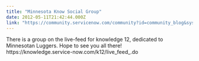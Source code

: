 ```yaml
---
title: "Minnesota Know Social Group"
date: 2012-05-11T21:42:44.000Z
link: "https://community.servicenow.com/community?id=community_blog&sys_id=04ccee25dbd0dbc01dcaf3231f961902"
---
```

<p>There is a group on the live-feed for knowledge 12, dedicated to Minnesotan Luggers. Hope to see you all there!<br />https://knowledge.service-now.com/k12/live_feed_.do</p>